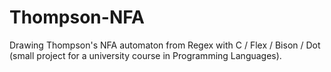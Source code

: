 # Thompson-NFA
Drawing Thompson's NFA automaton from Regex with C / Flex / Bison / Dot (small project for a university course in Programming Languages).
